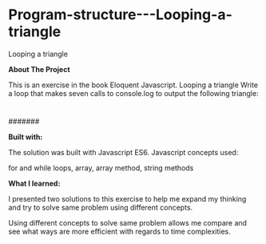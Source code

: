 # Program-structure---Looping-a-triangle
Looping a triangle

<b>About The Project</b>

This is an exercise in the book Eloquent Javascript. 
Looping a triangle
Write a loop that makes seven calls to console.log to output the following triangle:

#
##
###
####
#####
######
#######

<b>Built with:</b>

The solution was built with Javascript ES6. Javascript concepts used:

for and while loops, array, array method, string methods

<b>What I learned:</b>

I presented two solutions to this exercise to help me expand my thinking and try to solve same problem using different concepts. 

Using different concepts to solve same problem allows me compare and see what ways are more efficient with regards to time complexities.
